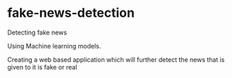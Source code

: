# fake-news-detection
Detecting fake news

Using Machine learning models.

Creating a web based application which will further detect the news that is given to it is fake or real
